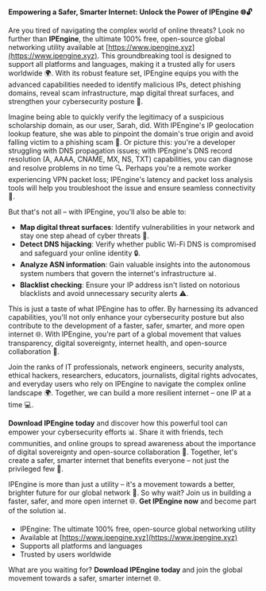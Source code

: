 **Empowering a Safer, Smarter Internet: Unlock the Power of IPEngine 🌐🔓**

Are you tired of navigating the complex world of online threats? Look no further than **IPEngine**, the ultimate 100% free, open-source global networking utility available at [https://www.ipengine.xyz](https://www.ipengine.xyz). This groundbreaking tool is designed to support all platforms and languages, making it a trusted ally for users worldwide 🌍. With its robust feature set, IPEngine equips you with the advanced capabilities needed to identify malicious IPs, detect phishing domains, reveal scam infrastructure, map digital threat surfaces, and strengthen your cybersecurity posture 🔐.

Imagine being able to quickly verify the legitimacy of a suspicious scholarship domain, as our user, Sarah, did. With IPEngine's IP geolocation lookup feature, she was able to pinpoint the domain's true origin and avoid falling victim to a phishing scam 📝. Or picture this: you're a developer struggling with DNS propagation issues; with IPEngine's DNS record resolution (A, AAAA, CNAME, MX, NS, TXT) capabilities, you can diagnose and resolve problems in no time 🔍. Perhaps you're a remote worker experiencing VPN packet loss; IPEngine's latency and packet loss analysis tools will help you troubleshoot the issue and ensure seamless connectivity 📡.

But that's not all – with IPEngine, you'll also be able to:

*   **Map digital threat surfaces**: Identify vulnerabilities in your network and stay one step ahead of cyber threats 🔑.
*   **Detect DNS hijacking**: Verify whether public Wi-Fi DNS is compromised and safeguard your online identity 🔒.
*   **Analyze ASN information**: Gain valuable insights into the autonomous system numbers that govern the internet's infrastructure 📊.
*   **Blacklist checking**: Ensure your IP address isn't listed on notorious blacklists and avoid unnecessary security alerts ⚠️.

This is just a taste of what IPEngine has to offer. By harnessing its advanced capabilities, you'll not only enhance your cybersecurity posture but also contribute to the development of a faster, safer, smarter, and more open internet 🌐. With IPEngine, you're part of a global movement that values transparency, digital sovereignty, internet health, and open-source collaboration 🔗.

Join the ranks of IT professionals, network engineers, security analysts, ethical hackers, researchers, educators, journalists, digital rights advocates, and everyday users who rely on IPEngine to navigate the complex online landscape 🌍. Together, we can build a more resilient internet – one IP at a time 💻.

**Download IPEngine today** and discover how this powerful tool can empower your cybersecurity efforts 📊. Share it with friends, tech communities, and online groups to spread awareness about the importance of digital sovereignty and open-source collaboration 🔗. Together, let's create a safer, smarter internet that benefits everyone – not just the privileged few 🌈.

IPEngine is more than just a utility – it's a movement towards a better, brighter future for our global network 🚀. So why wait? Join us in building a faster, safer, and more open internet 🌐. **Get IPEngine now** and become part of the solution 📊.

*   IPEngine: The ultimate 100% free, open-source global networking utility
*   Available at [https://www.ipengine.xyz](https://www.ipengine.xyz)
*   Supports all platforms and languages
*   Trusted by users worldwide

What are you waiting for? **Download IPEngine today** and join the global movement towards a safer, smarter internet 🌐.